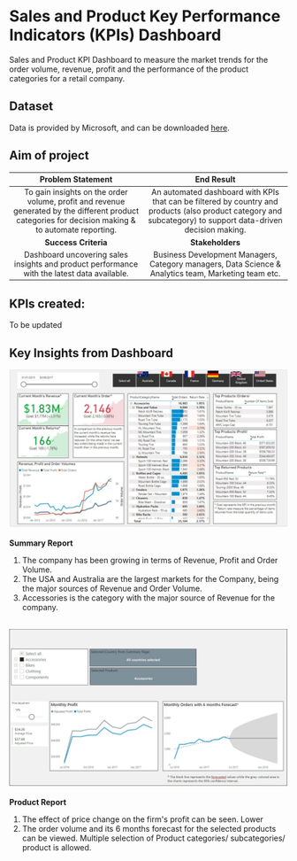 # **Sales and Product Key Performance Indicators (KPIs) Dashboard**
Sales and Product KPI Dashboard to measure the market trends for the order volume, revenue, profit and the performance of the product categories for a retail company.

## Dataset
Data is provided by Microsoft, and can be downloaded [here](https://docs.microsoft.com/en-us/sql/samples/adventureworks-install-configure?view=sql-server-ver15&tabs=ssms).

## Aim of project 
|  __Problem Statement__| __End Result__ |
| :-------------: |:-------------:| 
| To gain insights on the order volume, profit and revenue generated by the different product categories for decision making & to automate reporting.| An automated dashboard with KPIs that can be filtered by country and products (also product category and subcategory) to support data-driven decision making.|
|  __Success Criteria__| __Stakeholders__|
| Dashboard uncovering sales insights and product performance with the latest data available. | Business Development Managers, Category managers, Data Science & Analytics team, Marketing team etc.|<br><br>

## KPIs created:
To be updated

## Key Insights from Dashboard
![Screenshot of Summary Report](SummaryPage.JPG)<br><br>
**Summary Report**
1. The company has been growing in terms of Revenue, Profit and Order Volume.<br>
2. The USA and Australia are the largest markets for the Company, being the major sources of Revenue and Order Volume.<br>
3. Accessories is the category with the major source of Revenue for the company.<br><br>

![Screenshot of Product Report](ProductReport.JPG)<br><br>
**Product Report**
1. The effect of price change on the firm's profit can be seen. Lower 
2. The order volume and its 6 months forecast for the selected products can be viewed. Multiple selection of Product categories/ subcategories/ product is allowed.